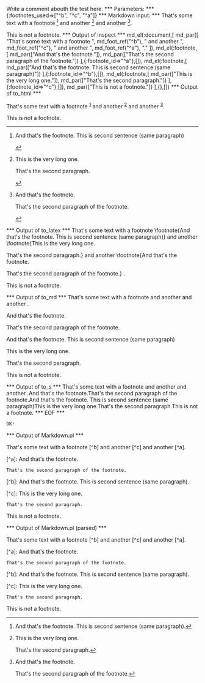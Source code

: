 Write a comment abouth the test here.
*** Parameters: ***
{:footnotes_used=>["^b", "^c", "^a"]}
*** Markdown input: ***
That's some text with a footnote [^b] and another [^c] and another [^a].

[^a]: And that's the footnote.

    That's the second paragraph of the footnote.


[^b]: And that's the footnote.
This is second sentence (same paragraph).

[^c]:
    This is the very long one.

    That's the second paragraph.


This is not a footnote.
*** Output of inspect ***
md_el(:document,[
	md_par([
		"That's some text with a footnote ",
		md_foot_ref("^b"),
		" and another ",
		md_foot_ref("^c"),
		" and another ",
		md_foot_ref("^a"),
		"."
	]),
	md_el(:footnote,[
		md_par(["And that's the footnote."]),
		md_par(["That's the second paragraph of the footnote."])
	],{:footnote_id=>"^a"},[]),
	md_el(:footnote,[
		md_par(["And that's the footnote. This is second sentence (same paragraph)"])
	],{:footnote_id=>"^b"},[]),
	md_el(:footnote,[
		md_par(["This is the very long one."]),
		md_par(["That's the second paragraph."])
	],{:footnote_id=>"^c"},[]),
	md_par(["This is not a footnote."])
],{},[])
*** Output of to_html ***

<p>That&apos;s some text with a footnote <sup id='fnref:1'><a href='#fn:1' rel='footnote'>1</a></sup> and another <sup id='fnref:2'><a href='#fn:2' rel='footnote'>2</a></sup> and another <sup id='fnref:3'><a href='#fn:3' rel='footnote'>3</a></sup>.</p>

<p>This is not a footnote.</p>

<div class='footnotes'>
<hr />

<ol>
<li id='fn:1'>
<p>And that&apos;s the footnote. This is second sentence (same paragraph)</p>
<a href='#fnref:1' rev='footnote'>&#8617;</a></li>

<li id='fn:2'>
<p>This is the very long one.</p>

<p>That&apos;s the second paragraph.</p>
<a href='#fnref:2' rev='footnote'>&#8617;</a></li>

<li id='fn:3'>
<p>And that&apos;s the footnote.</p>

<p>That&apos;s the second paragraph of the footnote.</p>
<a href='#fnref:3' rev='footnote'>&#8617;</a></li>
</ol>
</div>

*** Output of to_latex ***
That's some text with a footnote \footnote{And that's the footnote. This is second sentence (same paragraph)}  and another \footnote{This is the very long one.

That's the second paragraph.}  and another \footnote{And that's the footnote.

That's the second paragraph of the footnote.} .

This is not a footnote.


*** Output of to_md ***
That's some text with a footnote and
another and another .

And that's the footnote.

That's the second paragraph of the
footnote.

And that's the footnote. This is second
sentence (same paragraph)

This is the very long one.

That's the second paragraph.

This is not a footnote.


*** Output of to_s ***
That's some text with a footnote  and another  and another .And that's the footnote.That's the second paragraph of the footnote.And that's the footnote. This is second sentence (same paragraph)This is the very long one.That's the second paragraph.This is not a footnote.
*** EOF ***



	OK!



*** Output of Markdown.pl ***
<p>That's some text with a footnote [^b] and another [^c] and another [^a].</p>

<p>[^a]: And that's the footnote.</p>

<pre><code>That's the second paragraph of the footnote.
</code></pre>

<p>[^b]: And that's the footnote.
This is second sentence (same paragraph).</p>

<p>[^c]:
    This is the very long one.</p>

<pre><code>That's the second paragraph.
</code></pre>

<p>This is not a footnote.</p>

*** Output of Markdown.pl (parsed) ***
<p>That's some text with a footnote [^b] and another [^c] and another [^a].</p
    ><p>[^a]: And that's the footnote.</p
    ><pre
      ><code>That's the second paragraph of the footnote.
</code
    ></pre
    ><p>[^b]: And that's the footnote.
This is second sentence (same paragraph).</p
    ><p>[^c]:
 This is the very long one.</p
    ><pre
      ><code>That's the second paragraph.
</code
    ></pre
    ><p>This is not a footnote.</p
  >
